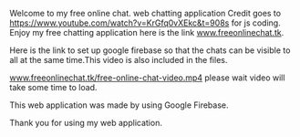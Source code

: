 Welcome to my free online chat. web chatting application 
Credit goes to https://www.youtube.com/watch?v=KrGfq0vXEkc&t=908s for js coding.
Enjoy my free chatting application here is the link www.freeonlinechat.tk.

Here is the link to set up google firebase so that the chats can be visible to all at the same time.This video is also included in the files.

www.freeonlinechat.tk/free-online-chat-video.mp4 please wait video will take some time to load.

This web application was made by using Google Firebase.

Thank you for using my web application.
